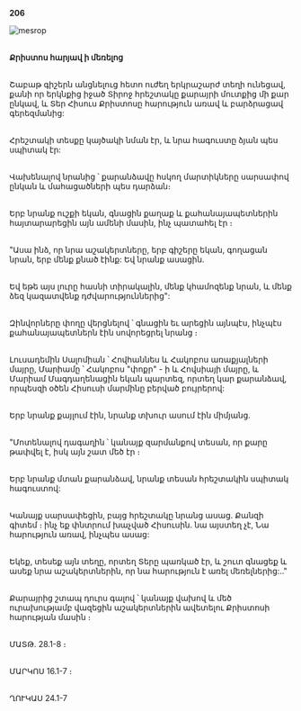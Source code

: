 **206**

![mesrop](https://volamar.ru/audio_video/foto/01/detbible/B428.BMP)

\
**Քրիստոս հարյավ ի մեռելոց**

\
Շաբաթ գիշերն անցնելուց հետո ուժեղ երկրաշարժ տեղի ունեցավ, քանի որ երկնքից իջած Տիրոջ հրեշտակը քարայրի մուտքից մի քար ընկավ, և Տեր Հիսուս Քրիստոսը հարություն առավ և բարձրացավ գերեզմանից:

\
Հրեշտակի տեսքը կայծակի նման էր, և նրա հագուստը ձյան պես սպիտակ էր:

\
Վախենալով նրանից ՝ քարանձավը հսկող մարտիկները սարսափով ընկան և մահացածների պես դարձան։

\
Երբ նրանք ուշքի եկան, գնացին քաղաք և քահանայապետներին հայտարարեցին այն ամենի մասին, ինչ պատահել էր ։

\
"Ասա ինձ, որ նրա աշակերտները, երբ գիշերը եկան, գողացան նրան, երբ մենք քնած էինք: Եվ նրանք ասացին.

\
Եվ եթե այս լուրը հասնի տիրակալին, մենք կհամոզենք նրան, և մենք ձեզ կազատվենք դժվարություններից":

\
Զինվորները փողը վերցնելով ՝ գնացին եւ արեցին այնպէս, ինչպէս քահանայապետներն էին սովորեցրել նրանց ։

\
Լուսադեմին Սալոմիան ՝ Հովհաննես և Հակոբոս առաքյալների մայրը, Մարիամը ՝ Հակոբոս "փոքր" - ի և Հովսիայի մայրը, և Մարիամ Մագդաղենացին եկան պարտեզ, որտեղ կար քարանձավ, որպեսզի օծեն Հիսուսի մարմինը բերված բույրերով:

\
Երբ նրանք քայլում էին, նրանք տխուր ասում էին միմյանց.

\
"Մոտենալով դագաղին ՝ կանայք զարմանքով տեսան, որ քարը թափվել է, իսկ այն շատ մեծ էր ։

\
Երբ նրանք մտան քարանձավ, նրանք տեսան հրեշտակին սպիտակ հագուստով:

\
Կանայք սարսափեցին, բայց հրեշտակը նրանց ասաց. Քանզի գիտեմ ։ ինչ եք փնտրում խաչված Հիսուսին. նա այստեղ չէ, Նա հարություն առավ, ինչպես ասաց:

\
Եկեք, տեսեք այն տեղը, որտեղ Տերը պառկած էր, և շուտ գնացեք և ասեք նրա աշակերտներին, որ նա հարություն է առել մեռելներից:.."

\
Քարայրից շտապ դուրս գալով ՝ կանայք վախով և մեծ ուրախությամբ վազեցին աշակերտներին ավետելու Քրիստոսի հարության մասին ։

\
ՄԱՏԹ. 28.1-8 ։

\
ՄԱՐԿՈՍ 16.1-7 ։

\
ՂՈՒԿԱՍ 24.1-7
